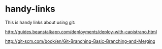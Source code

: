 handy-links
===========

This is handy links about using git:

http://guides.beanstalkapp.com/deployments/deploy-with-capistrano.html

http://git-scm.com/book/en/Git-Branching-Basic-Branching-and-Merging
